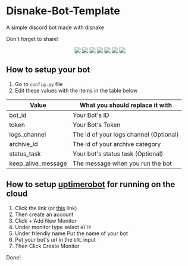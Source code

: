 # Disnake-Bot-Template
A simple discord bot made with disnake

Don't forget to share!

<p align="center">
  <a href="//github.com/Ravost99/Disnake-Bot-Template/releases"><img src="https://img.shields.io/github/v/release/Ravost99/Disnake-Bot-Template"></a>
  <a href="//github.com/Ravost99/Disnake-Bot-Template/commits/main"><img src="https://img.shields.io/github/last-commit/Ravost99/Disnake-Bot-Template"></a>
  <a href="//github.com/Ravost99/Disnake-Bot-Template/stars"><img src="https://img.shields.io/github/stars/Ravost99/Disnake-Bot-Template?color=FFFF00"></a>
  <a href="//github.com/Ravost99/Disnake-Bot-Template/releases"><img src="https://img.shields.io/github/downloads/Ravost99/Disnake-Bot-Template/total"></a>
  <a href="//github.com/Ravost99/Disnake-Bot-Template/blob/main/LICENSE.md"><img src="https://img.shields.io/github/license/Ravost99/Disnake-Bot-Template"></a>
  <a href="//github.com/Ravost99/Disnake-Bot-Template"><img src="https://img.shields.io/github/languages/code-size/Ravost99/Disnake-Bot-Template"></a>
  <a href="//github.com/Ravost99/Disnake-Bot-Template/issues"><img src="https://img.shields.io/github/issues-raw/Ravost99/Disnake-Bot-Template"></a>
</p>

## How to setup your bot

1. Go to `config.py` file
2. Edit these values with the items in the table below

|Value|What you should replace it with|
|--|--|
|bot_id|Your Bot's ID|
|token|Your Bot's Token|
|logs_channel|The id of your logs channel (Optional)|
|archive_id|The id of your archive category|
|status_task|Your bot's status task (Optional)|
|keep_alive_message|The message when you run the bot|

## How to setup [uptimerobot](https://uptimerobot.com) for running on the cloud
1. Click the link (or [this](https://uptimerobot.com) link)
2. Then create an account
3. Click + Add New Monitor
4. Under monitor type select `HTTP`
5. Under friendly name Put the name of your bot
6. Put your bot's url in the `URL` input
7. Then Click Create Monitor

Done! 
